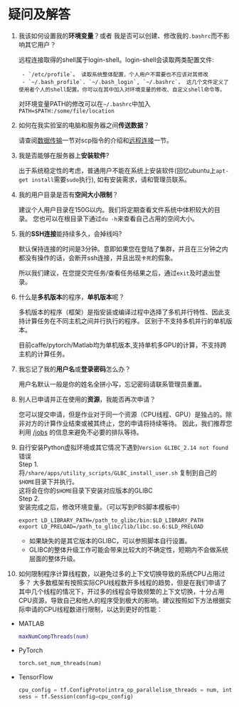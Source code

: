 # 疑问及解答

1. 我该如何设置我的**环境变量**？或者 我是否可以创建、修改我的`.bashrc`而不影响其它用户？

     远程连接取得的shell属于login-shell。login-shell会读取两类配置文件:

        - `/etc/profile`。 读取系统整体配置，个人用户不需要也不应该对其修改
        - `~/.bash_profile`. `~/.bash_login`, `~/.bashrc`， 这几个文件定义了使用者个人的shell配置。你可以在其中加入对环境变量的修改、自定义shell命令等。

    对环境变量PATH的修改可以在`~/.bashrc`中加入
    `PATH=$PATH:/some/file/location`

2. 如何在我实验室的电脑和服务器之间**传送数据**？

    请查阅[数据传输](linuxBasic/commands.md#数据传输)一节对scp指令的介绍和[远程连接](sshConnection.md)一节。

3. 我是否能够在服务器上**安装软件**?

    出于系统稳定性的考虑，普通用户不能在系统上安装软件(回忆ubuntu上`apt-get install`需要`sudo`执行), 如有安装需求，请和管理员联系。

4. 我的用户目录是否有**空间大小限制**？

    建议个人用户目录在150G以内。我们将定期查看文件系统中体积较大的目录。 您也可以在根目录下通过`du -h`来查看自己占用的空间大小。

5. 我的**SSH连接**能持续多久，会掉线吗?

     默认保持连接的时间是3分钟。意即如果您在登陆了集群，并且在三分钟之内都没有操作的话，会断开ssh连接，并且出现`卡死`的假象。

     所以我们建议，在您提交完任务/查看任务结果之后，通过`exit`及时退出登录。

6. 什么是**多机版本**的程序，**单机版本**呢？

    多机版本的程序（框架）是指安装或编译过程中选择了多机并行特性、因此支持计算任务在不同主机之间并行执行的程序。
    区别于不支持多机并行的单机版本。

    目前caffe/pytorch/Matlab均为单机版本,支持单机多GPU的计算，不支持跨主机的计算任务。

7. 我忘记了我的**用户名**或**登录密码**怎么办？

    用户名默认一般是你的姓名全拼小写，忘记密码请联系管理员重置。

8. 别人已申请并正在使用的**资源**，我能否再次申请？

    您可以提交申请，但是作业对于同一个资源（CPU线程、GPU）是独占的。除非对方的计算作业结束或被其终止，您的申请将持续等待。
    因此，我们推荐您利用 [/jobs](http://219.217.238.193/jobs) 的信息来避免不必要的排队等待。

9. 自行安装Python虚拟环境或其它情况下遇到`Version GLIBC_2.14 not found`错误  
   Step 1.  
   将`/share/apps/utility_scripts/GLBC_install_user.sh` 复制到自己的`$HOME`目录下并执行。  
    这将会在你的`$HOME`目录下安装对应版本的GLIBC  
   Step 2.  
    安装完成之后，修改环境变量。（可以写到PBS脚本模板中）  

    ```  
    export LD_LIBRARY_PATH=/path_to_glibc/bin:$LD_LIBRARY_PATH
    export LD_PRELOAD=/path_to_glibc/lib/libc.so.6:$LD_PRELOAD
    ```

    * 如果缺失的是其它版本的GLIBC，可以参照脚本自行设置。
    * GLIBC的整体升级工作可能会带来比较大的不确定性，短期内不会做系统层面的整体升级。

10. 如何限制程序计算线程数，以避免过多的上下文切换导致的系统CPU占用过多？
   大多数框架有按照实际CPU线程数开多线程的趋势，但是在我们申请了其中几个线程的情况下，开过多的线程会导致频繁的上下文切换，十分占用CPU资源，导致自己和他人的程序受到极大的影响。建议按照如下方法根据实际申请的CPU线程数进行限制，以达到更好的性能：
   - MATLAB
     ```matlab
     maxNumCompThreads(num)
     ```
   - PyTorch
     ```python
     torch.set_num_threads(num)
     ```
   - TensorFlow
     ```python
     cpu_config = tf.ConfigProto(intra_op_parallelism_threads = num, inter_op_parallelism_threads = num, device_count = {'CPU': num})
     sess = tf.Session(config=cpu_config)
